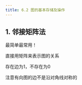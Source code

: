 ```yaml
---
title: 6.2 图的基本存储及操作
---
```

## 1. 邻接矩阵法

最简单最常用！

直接用矩阵来表示图的关系

存在边为1，不存在为0

注意有向图的边不是沿对角线对称的






















